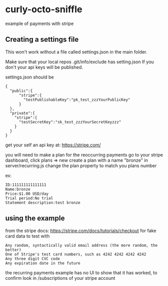 # curly-octo-sniffle
example of payments with stripe

## Creating a settings file

This won't work without a file called settings.json in the main folder.

Make sure that your local repos .git/info/exclude has setting.json
If you don't your api keys will be published.


settings.json should be
```
{
  "public":{
      "stripe":{
        "testPublishableKey":"pk_test_zzzYourPublicKey"
      }
  },
  "private":{
    "stripe":{
      "testSecretKey":"sk_test_zzzYourSecretKeyzzz"
    }
  }
}

```
get your self an api key at:
https://stripe.com/


you will need to make a plan for the reoccurring payments
go to your stripe dashboard, click plans => new
create a plan with a name "bronze"
in server/recurring.js change the plan property to match you plans number

ex:

```
ID:111111111111111
Name:bronze
Price:$1.00 USD/day
Trial period:No trial
Statement description:test bronze
```

## using the example

from the stripe docs: https://stripe.com/docs/tutorials/checkout
for fake card data to test with

```
Any random, syntactically valid email address (the more random, the better)
One of Stripe's test card numbers, such as 4242 4242 4242 4242
Any three digit CVC code
Any expiration date in the future
```
the recurring payments example has no UI to show that it has worked,
to confirm look in /subscriptions of your stripe account
